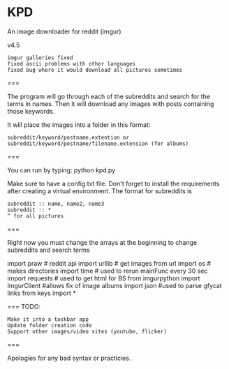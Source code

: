 KPD
===

An image downloader for reddit (imgur)


v4.5

	imgur galleries fixed
	fixed ascii problems with other languages
	fixed bug where it would download all pictures sometimes

===

The program will go through each of the subreddits and search for the terms in names. Then it will download any images with posts containing
those keywords. 

It will place the images into a folder in this format:

	subreddit/keyword/postname.extention or
	subreddit/keyword/postname/filename.extension (for albums)

===

You can run by typing: 
	python kpd.py

Make sure to have a config.txt file. Don't forget to install the requirements after creating a virtual environment. The format for subreddits is

	subreddit :: name, name2, name3 
	subreddit :: * 
	^ for all pictures

===

Right now you must change the arrays at the beginning to change subreddits and search terms

import praw # reddit api
import urllib # get images from url
import os # makes directories
import time # used to rerun mainFunc every 30 sec
import requests # used to get html for BS
from imgurpython import ImgurClient #allows fix of image albums
import json #used to parse gfycat links
from keys import *

===
	TODO:
	
	Make it into a taskbar app
	Update folder creation code
	Support other images/video sites (youtube, flicker)

===

Apologies for any bad syntax or practicies.

